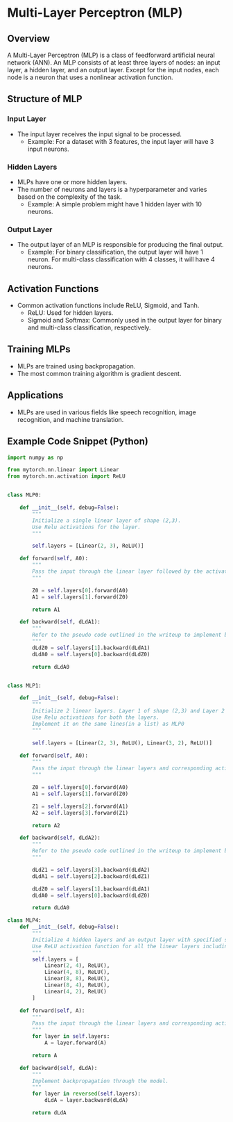 # Multi-Layer Perceptron (MLP)

## Overview
A Multi-Layer Perceptron (MLP) is a class of feedforward artificial neural network (ANN). An MLP consists of at least three layers of nodes: an input layer, a hidden layer, and an output layer. Except for the input nodes, each node is a neuron that uses a nonlinear activation function.

## Structure of MLP

### Input Layer
- The input layer receives the input signal to be processed.
    - Example:
      For a dataset with 3 features, the input layer will have 3 input neurons.

### Hidden Layers
- MLPs have one or more hidden layers.
- The number of neurons and layers is a hyperparameter and varies based on the complexity of the task.
    - Example:
      A simple problem might have 1 hidden layer with 10 neurons.

### Output Layer
- The output layer of an MLP is responsible for producing the final output.
    - Example:
      For binary classification, the output layer will have 1 neuron.
      For multi-class classification with 4 classes, it will have 4 neurons.

## Activation Functions
- Common activation functions include ReLU, Sigmoid, and Tanh.
    - ReLU: Used for hidden layers.
    - Sigmoid and Softmax: Commonly used in the output layer for binary and multi-class classification, respectively.

## Training MLPs
- MLPs are trained using backpropagation.
- The most common training algorithm is gradient descent.

## Applications
- MLPs are used in various fields like speech recognition, image recognition, and machine translation.

## Example Code Snippet (Python)
```python
import numpy as np

from mytorch.nn.linear import Linear
from mytorch.nn.activation import ReLU


class MLP0:

    def __init__(self, debug=False):
        """
        Initialize a single linear layer of shape (2,3).
        Use Relu activations for the layer.
        """

        self.layers = [Linear(2, 3), ReLU()]

    def forward(self, A0):
        """
        Pass the input through the linear layer followed by the activation layer to get the model output.
        """

        Z0 = self.layers[0].forward(A0)
        A1 = self.layers[1].forward(Z0)

        return A1

    def backward(self, dLdA1):
        """
        Refer to the pseudo code outlined in the writeup to implement backpropogation through the model.
        """
        dLdZ0 = self.layers[1].backward(dLdA1)
        dLdA0 = self.layers[0].backward(dLdZ0)

        return dLdA0


class MLP1:

    def __init__(self, debug=False):
        """
        Initialize 2 linear layers. Layer 1 of shape (2,3) and Layer 2 of shape (3, 2).
        Use Relu activations for both the layers.
        Implement it on the same lines(in a list) as MLP0
        """

        self.layers = [Linear(2, 3), ReLU(), Linear(3, 2), ReLU()]

    def forward(self, A0):
        """
        Pass the input through the linear layers and corresponding activation layer alternately to get the model output.
        """

        Z0 = self.layers[0].forward(A0)
        A1 = self.layers[1].forward(Z0)

        Z1 = self.layers[2].forward(A1)
        A2 = self.layers[3].forward(Z1)

        return A2

    def backward(self, dLdA2):
        """
        Refer to the pseudo code outlined in the writeup to implement backpropogation through the model.
        """

        dLdZ1 = self.layers[3].backward(dLdA2)
        dLdA1 = self.layers[2].backward(dLdZ1)

        dLdZ0 = self.layers[1].backward(dLdA1)
        dLdA0 = self.layers[0].backward(dLdZ0)

        return dLdA0

class MLP4:
    def __init__(self, debug=False):
        """
        Initialize 4 hidden layers and an output layer with specified shapes.
        Use ReLU activation function for all the linear layers including the output layer.
        """
        self.layers = [
            Linear(2, 4), ReLU(),
            Linear(4, 8), ReLU(),
            Linear(8, 8), ReLU(),
            Linear(8, 4), ReLU(),
            Linear(4, 2), ReLU()
        ]

    def forward(self, A):
        """
        Pass the input through the linear layers and corresponding activation layer alternately to get the model output.
        """
        for layer in self.layers:
            A = layer.forward(A)

        return A

    def backward(self, dLdA):
        """
        Implement backpropagation through the model.
        """
        for layer in reversed(self.layers):
            dLdA = layer.backward(dLdA)

        return dLdA
```
